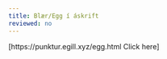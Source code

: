 ```yaml
---
title: Blær/Egg í áskrift
reviewed: no
---
```

<vocabulary>
</vocabulary>
[https://punktur.egill.xyz/egg.html Click here]


